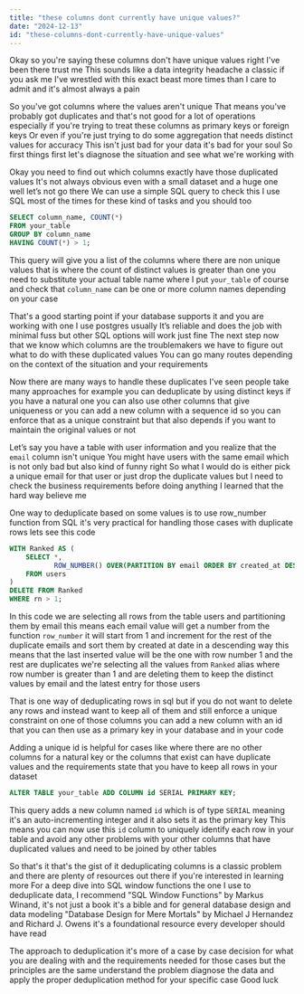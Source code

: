 ```yaml
---
title: "these columns dont currently have unique values?"
date: "2024-12-13"
id: "these-columns-dont-currently-have-unique-values"
---
```


Okay so you're saying these columns don't have unique values right I've been there trust me This sounds like a data integrity headache a classic if you ask me I've wrestled with this exact beast more times than I care to admit and it's almost always a pain

So you've got columns where the values aren't unique That means you've probably got duplicates and that's not good for a lot of operations especially if you're trying to treat these columns as primary keys or foreign keys Or even if you're just trying to do some aggregation that needs distinct values for accuracy This isn't just bad for your data it's bad for your soul So first things first let's diagnose the situation and see what we're working with

Okay you need to find out which columns exactly have those duplicated values It's not always obvious even with a small dataset and a huge one well let’s not go there We can use a simple SQL query to check this I use SQL most of the times for these kind of tasks and you should too

```sql
SELECT column_name, COUNT(*)
FROM your_table
GROUP BY column_name
HAVING COUNT(*) > 1;
```

This query will give you a list of the columns where there are non unique values that is where the count of distinct values is greater than one you need to substitute your actual table name where I put `your_table` of course and check that `column_name` can be one or more column names depending on your case

That's a good starting point if your database supports it and you are working with one I use postgres usually It’s reliable and does the job with minimal fuss but other SQL options will work just fine The next step now that we know which columns are the troublemakers we have to figure out what to do with these duplicated values You can go many routes depending on the context of the situation and your requirements

Now there are many ways to handle these duplicates I've seen people take many approaches for example you can deduplicate by using distinct keys if you have a natural one you can also use other columns that give uniqueness or you can add a new column with a sequence id so you can enforce that as a unique constraint but that also depends if you want to maintain the original values or not

Let’s say you have a table with user information and you realize that the `email` column isn't unique You might have users with the same email which is not only bad but also kind of funny right So what I would do is either pick a unique email for that user or just drop the duplicate values but I need to check the business requirements before doing anything I learned that the hard way believe me

One way to deduplicate based on some values is to use row_number function from SQL it's very practical for handling those cases with duplicate rows lets see this code

```sql
WITH Ranked AS (
    SELECT *,
           ROW_NUMBER() OVER(PARTITION BY email ORDER BY created_at DESC) as rn
    FROM users
)
DELETE FROM Ranked
WHERE rn > 1;
```

In this code we are selecting all rows from the table users and partitioning them by email this means each email value will get a number from the function `row_number` it will start from 1 and increment for the rest of the duplicate emails and sort them by created at date in a descending way this means that the last inserted value will be the one with row number 1 and the rest are duplicates we're selecting all the values from `Ranked` alias where row number is greater than 1 and are deleting them to keep the distinct values by email and the latest entry for those users

That is one way of deduplicating rows in sql but if you do not want to delete any rows and instead want to keep all of them and still enforce a unique constraint on one of those columns you can add a new column with an id that you can then use as a primary key in your database and in your code

Adding a unique id is helpful for cases like where there are no other columns for a natural key or the columns that exist can have duplicate values and the requirements state that you have to keep all rows in your dataset

```sql
ALTER TABLE your_table ADD COLUMN id SERIAL PRIMARY KEY;
```

This query adds a new column named `id` which is of type `SERIAL` meaning it's an auto-incrementing integer and it also sets it as the primary key This means you can now use this `id` column to uniquely identify each row in your table and avoid any other problems with your other columns that have duplicated values and need to be joined by other tables

So that's it that's the gist of it deduplicating columns is a classic problem and there are plenty of resources out there if you're interested in learning more For a deep dive into SQL window functions the one I use to deduplicate data, I recommend "SQL Window Functions" by Markus Winand, it's not just a book it's a bible and for general database design and data modeling "Database Design for Mere Mortals" by Michael J Hernandez and Richard J. Owens it's a foundational resource every developer should have read

The approach to deduplication it's more of a case by case decision for what you are dealing with and the requirements needed for those cases but the principles are the same understand the problem diagnose the data and apply the proper deduplication method for your specific case Good luck
